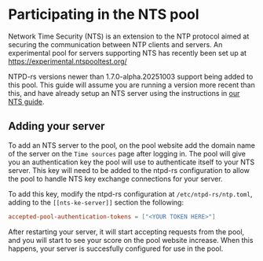 # Participating in the NTS pool

Network Time Security (NTS) is an extension to the NTP protocol aimed at
securing the communication between NTP clients and servers. An experimental
pool for servers supporting NTS has recently been set up at
<https://experimental.ntspooltest.org/>

NTPD-rs versions newer than 1.7.0-alpha.20251003 support being added to this
pool. This guide will assume you are running a version more recent than this,
and have already setup an NTS server using the instructions in [our NTS guide](./nts.md).

## Adding your server

To add an NTS server to the pool, on the pool website add the domain name of
the server on the `Time sources` page after logging in. The pool will give you
an authentication key the pool will use to authenticate itself to your NTS
server. This key will need to be added to the ntpd-rs configuration to allow
the pool to handle NTS key exchange connections for your server.

To add this key, modify the ntpd-rs configuration at `/etc/ntpd-rs/ntp.toml`,
adding to the `[[nts-ke-server]]` section the following:
```toml
accepted-pool-authentication-tokens = ["<YOUR TOKEN HERE>"]
```

After restarting your server, it will start accepting requests from the pool,
and you will start to see your score on the pool website increase. When this
happens, your server is succesfully configured for use in the pool.
